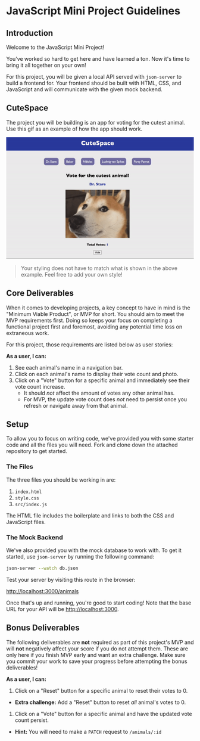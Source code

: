 # JavaScript Mini Project Guidelines

## Introduction

Welcome to the JavaScript Mini Project!

You’ve worked so hard to get here and have learned a ton. Now it's time to bring
it all together on your own!

For this project, you will be given a local API served with `json-server` to build 
a frontend for. Your frontend should be built with HTML, CSS, and JavaScript and will
communicate with the given mock backend.

## CuteSpace

The project you will be building is an app for voting for the cutest animal. Use this gif as an example of how the app should work. 

![demo](assets/demo.gif)

> Your styling does not have to match what is shown in the above example. Feel free to add your own style! 

## Core Deliverables

When it comes to developing projects, a key concept to have in mind is the "Minimum Viable Product", or MVP for short. You should aim to meet the MVP requirements first. Doing so keeps your focus on completing a functional project first and foremost, avoiding any potential time loss on extraneous work. 

For this project, those requirements are listed below as user stories: 

**As a user, I can:** 

1. See each animal's name in a navigation bar. 
2. Click on each animal's name to display their vote count and photo. 
3. Click on a "Vote" button for a specific animal and immediately see their vote count increase. 
    - It should _not_ affect the amount of votes any other animal has. 
    - For MVP, the update vote count does _not_ need to persist once you refresh or navigate away from that animal.

## Setup 

To allow you to focus on writing code, we've provided you with some starter code and all the files you will need. Fork and clone down the attached repository to get started.

### The Files 

The three files you should be working in are:

1. `index.html` 
2. `style.css` 
3. `src/index.js` 

The HTML file includes the boilerplate and links to both the CSS and JavaScript files. 

### The Mock Backend 

We've also provided you with the mock database to work with. To get it started, use `json-server` by running the following command: 

```sh
json-server --watch db.json
``` 

Test your server by visiting this route in the browser: 

[http://localhost:3000/animals](http://localhost:3000/animals)

Once that's up and running, you're good to start coding! Note that the base URL for your API will be [http://localhost:3000](http://localhost:3000). 

## Bonus Deliverables 

The following deliverables are **not** required as part of this project's MVP and will **not** negatively affect your score if you do not attempt them. These are only here if you finish MVP early and want an extra challenge. Make sure you commit your work to save your progress before attempting the bonus deliverables!

**As a user, I can:** 

1. Click on a "Reset" button for a specific animal to reset their votes to 0. 
  - **Extra challenge:** Add a "Reset" button to reset _all_ animal's votes to 0. 
1. Click on a "Vote" button for a specific animal and have the updated vote count persist.
  - **Hint:** You will need to make a `PATCH` request to `/animals/:id`